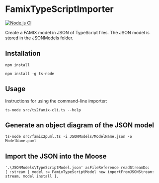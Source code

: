 # FamixTypeScriptImporter

[![Node.js CI](https://github.com/Arezoo-Nasr/FamixTypeScriptImporter/actions/workflows/node.js.yml/badge.svg)](https://github.com/Arezoo-Nasr/FamixTypeScriptImporter/actions/workflows/node.js.yml)

Create a FAMIX model in JSON of TypeScript files. The JSON model is stored in the JSONModels folder.

## Installation

```
npm install
```

```
npm install -g ts-node
```

## Usage

Instructions for using the command-line importer:

```
ts-node src/ts2famix-cli.ts --help
```

## Generate an object diagram of the JSON model

```
ts-node src/famix2puml.ts -i JSONModels/ModelName.json -o ModelName.puml
```

## Import the JSON into the Moose

```
'.\JSONModels\TypeScriptModel.json' asFileReference readStreamDo:
[ :stream | model := FamixTypeScriptModel new importFromJSONStream: stream. model install ].
```

